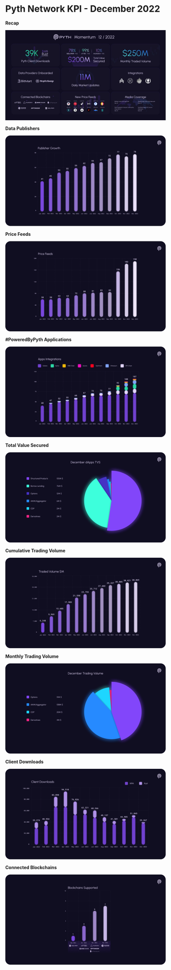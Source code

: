 # Pyth Network KPI - December 2022

**Recap**

![](../../.gitbook/assets/kpi/december-22/End%20of%20Month%20_%20December-22%20.jpg)

**Data Publishers**

![](../../.gitbook/assets/kpi/december-22/Publisher%20Growth%20December.png)

**Price Feeds**

![](../../.gitbook/assets/kpi/december-22/Price%20Feeds%20December.png)

**#PoweredByPyth Applications**

![](../../.gitbook/assets/kpi/december-22/Apps%20Integrations%20December.png)

**Total Value Secured**

![](../../.gitbook/assets/kpi/december-22/December%20dApps%20TVS-1.png)

**Cumulative Trading Volume**

![](../../.gitbook/assets/kpi/december-22/Cumulative%20Traded%20Volume%20December.png)

**Monthly Trading Volume**

![](../../.gitbook/assets/kpi/december-22/December%20Trading%20Volume%20v2.png)

**Client Downloads**

![](../../.gitbook/assets/kpi/december-22/Client%20Downloads%20Cumulative%20December.png)

**Connected Blockchains**

![](../../.gitbook/assets/kpi/december-22/Connected%20Blockchains%20December.png)
